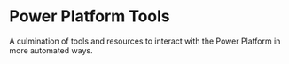 # Power Platform Tools

A culmination of tools and resources to interact with the Power Platform in more automated ways.
